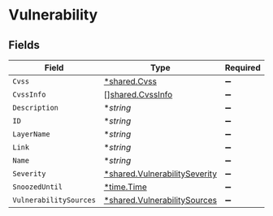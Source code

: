 # Vulnerability


## Fields

| Field                                                                         | Type                                                                          | Required                                                                      | Description                                                                   |
| ----------------------------------------------------------------------------- | ----------------------------------------------------------------------------- | ----------------------------------------------------------------------------- | ----------------------------------------------------------------------------- |
| `Cvss`                                                                        | [*shared.Cvss](../../models/shared/cvss.md)                                   | :heavy_minus_sign:                                                            | N/A                                                                           |
| `CvssInfo`                                                                    | [][shared.CvssInfo](../../models/shared/cvssinfo.md)                          | :heavy_minus_sign:                                                            | N/A                                                                           |
| `Description`                                                                 | **string*                                                                     | :heavy_minus_sign:                                                            | N/A                                                                           |
| `ID`                                                                          | **string*                                                                     | :heavy_minus_sign:                                                            | N/A                                                                           |
| `LayerName`                                                                   | **string*                                                                     | :heavy_minus_sign:                                                            | N/A                                                                           |
| `Link`                                                                        | **string*                                                                     | :heavy_minus_sign:                                                            | N/A                                                                           |
| `Name`                                                                        | **string*                                                                     | :heavy_minus_sign:                                                            | N/A                                                                           |
| `Severity`                                                                    | [*shared.VulnerabilitySeverity](../../models/shared/vulnerabilityseverity.md) | :heavy_minus_sign:                                                            | N/A                                                                           |
| `SnoozedUntil`                                                                | [*time.Time](https://pkg.go.dev/time#Time)                                    | :heavy_minus_sign:                                                            | N/A                                                                           |
| `VulnerabilitySources`                                                        | [*shared.VulnerabilitySources](../../models/shared/vulnerabilitysources.md)   | :heavy_minus_sign:                                                            | N/A                                                                           |